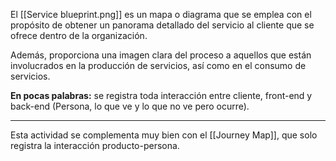 El [[Service blueprint.png]] es un mapa o diagrama que se emplea con el propósito de obtener un panorama detallado del servicio al cliente que se ofrece dentro de la organización.

Además, proporciona una imagen clara del proceso a aquellos que están involucrados en la producción de servicios, así como en el consumo de servicios.

**En pocas palabras:** se registra toda interacción entre cliente, front-end y back-end (Persona, lo que ve y lo que no ve pero ocurre).

---

Esta actividad se complementa muy bien con el [[Journey Map]], que solo registra la interacción producto-persona.